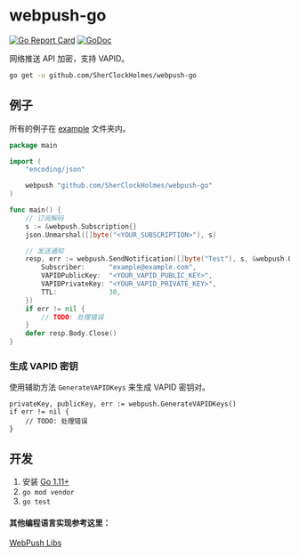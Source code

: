 # webpush-go

[![Go Report Card](https://goreportcard.com/badge/github.com/SherClockHolmes/webpush-go)](https://goreportcard.com/report/github.com/SherClockHolmes/webpush-go)
[![GoDoc](https://godoc.org/github.com/SherClockHolmes/webpush-go?status.svg)](https://godoc.org/github.com/SherClockHolmes/webpush-go)

网络推送 API 加密，支持 VAPID。

```bash
go get -u github.com/SherClockHolmes/webpush-go
```

## 例子

所有的例子在 [example](example/) 文件夹内。

```go
package main

import (
	"encoding/json"

	webpush "github.com/SherClockHolmes/webpush-go"
)

func main() {
	// 订阅解码
	s := &webpush.Subscription{}
	json.Unmarshal([]byte("<YOUR_SUBSCRIPTION>"), s)

	// 发送通知
	resp, err := webpush.SendNotification([]byte("Test"), s, &webpush.Options{
		Subscriber:      "example@example.com",
		VAPIDPublicKey:  "<YOUR_VAPID_PUBLIC_KEY>",
		VAPIDPrivateKey: "<YOUR_VAPID_PRIVATE_KEY>",
		TTL:             30,
	})
	if err != nil {
		// TODO: 处理错误
	}
	defer resp.Body.Close()
}
```

### 生成 VAPID 密钥

使用辅助方法 `GenerateVAPIDKeys` 来生成 VAPID 密钥对。

```golang
privateKey, publicKey, err := webpush.GenerateVAPIDKeys()
if err != nil {
	// TODO: 处理错误
}
```

## 开发

1. 安装 [Go 1.11+](https://golang.org/)
2. `go mod vendor`
3. `go test`

#### 其他编程语言实现参考这里：

[WebPush Libs](https://github.com/web-push-libs)
